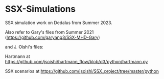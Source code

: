 # SSX-Simulations
SSX simulation work on Dedalus from Summer 2023.



Also refer to Gary's files from Summer 2021 (https://github.com/garyang3/SSX-MHD-Gary)



and J. Oishi's files:

  Hartmann at https://github.com/jsoishi/hartmann_flow/blob/d3/python/hartmann.py
  
  SSX scenarios at https://github.com/jsoishi/SSX_project/tree/master/python
